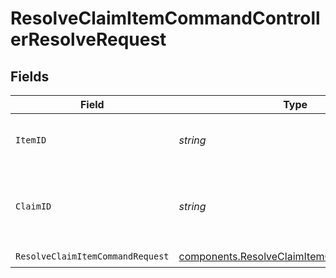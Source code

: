# ResolveClaimItemCommandControllerResolveRequest


## Fields

| Field                                                                                                  | Type                                                                                                   | Required                                                                                               | Description                                                                                            | Example                                                                                                |
| ------------------------------------------------------------------------------------------------------ | ------------------------------------------------------------------------------------------------------ | ------------------------------------------------------------------------------------------------------ | ------------------------------------------------------------------------------------------------------ | ------------------------------------------------------------------------------------------------------ |
| `ItemID`                                                                                               | *string*                                                                                               | :heavy_check_mark:                                                                                     | Unique identifier of the claim item.                                                                   | clmitm_a3114ae3941f4b2b8bf5107168da44a5                                                                |
| `ClaimID`                                                                                              | *string*                                                                                               | :heavy_check_mark:                                                                                     | Unique identifier of the claim associated with the claim item.                                         | clm_3e34a5e56d8743b1a485b42482de20b4                                                                   |
| `ResolveClaimItemCommandRequest`                                                                       | [components.ResolveClaimItemCommandRequest](../../models/components/resolveclaimitemcommandrequest.md) | :heavy_check_mark:                                                                                     | N/A                                                                                                    |                                                                                                        |